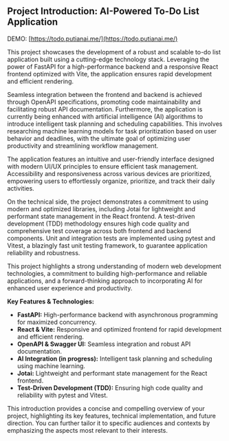 ## Project Introduction: AI-Powered To-Do List Application

DEMO: [https://todo.putianai.me/](https://todo.putianai.me/)

This project showcases the development of a robust and scalable to-do list application built using a cutting-edge technology stack. Leveraging the power of FastAPI for a high-performance backend and a responsive React frontend optimized with Vite, the application ensures rapid development and efficient rendering. 

Seamless integration between the frontend and backend is achieved through OpenAPI specifications, promoting code maintainability and facilitating robust API documentation.  Furthermore, the application is currently being enhanced with artificial intelligence (AI) algorithms to introduce intelligent task planning and scheduling capabilities. This involves researching machine learning models for task prioritization based on user behavior and deadlines, with the ultimate goal of optimizing user productivity and streamlining workflow management.

The application features an intuitive and user-friendly interface designed with modern UI/UX principles to ensure efficient task management.  Accessibility and responsiveness across various devices are prioritized, empowering users to effortlessly organize, prioritize, and track their daily activities.

On the technical side, the project demonstrates a commitment to using modern and optimized libraries, including Jotai for lightweight and performant state management in the React frontend.  A test-driven development (TDD) methodology ensures high code quality and comprehensive test coverage across both frontend and backend components.  Unit and integration tests are implemented using pytest and Vitest, a blazingly fast unit testing framework, to guarantee application reliability and robustness.

This project highlights a strong understanding of modern web development technologies, a commitment to building high-performance and reliable applications, and a forward-thinking approach to incorporating AI for enhanced user experience and productivity.


**Key Features & Technologies:**

* **FastAPI:** High-performance backend with asynchronous programming for maximized concurrency.
* **React & Vite:**  Responsive and optimized frontend for rapid development and efficient rendering.
* **OpenAPI & Swagger UI:**  Seamless integration and robust API documentation.
* **AI Integration (in progress):** Intelligent task planning and scheduling using machine learning.
* **Jotai:** Lightweight and performant state management for the React frontend.
* **Test-Driven Development (TDD):**  Ensuring high code quality and reliability with pytest and Vitest. 

This introduction provides a concise and compelling overview of your project, highlighting its key features, technical implementation, and future direction. You can further tailor it to specific audiences and contexts by emphasizing the aspects most relevant to their interests.  
